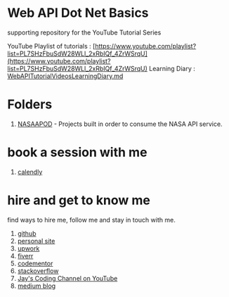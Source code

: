 # Web API Dot Net Basics

supporting repository for the YouTube Tutorial Series

YouTube Playlist of tutorials : [https://www.youtube.com/playlist?list=PL7SHzFbuSdW28WLl_2xRbIQf_4ZrWSrqU](https://www.youtube.com/playlist?list=PL7SHzFbuSdW28WLl_2xRbIQf_4ZrWSrqU)
Learning Diary : [WebAPITutorialVideosLearningDiary.md](WebAPITutorialVideosLearningDiary.md)
# Folders

1. [NASAAPOD](NASAAPOD) - Projects built in order to consume the NASA API service. 

# book a session with me

1. [calendly](https://calendly.com/jaycodingtutor/30min)

# hire and get to know me

find ways to hire me, follow me and stay in touch with me.

1. [github](https://github.com/Jay-study-nildana)
1. [personal site](https://thechalakas.com)
1. [upwork](https://www.upwork.com/fl/vijayasimhabr)
1. [fiverr](https://www.fiverr.com/jay_codeguy)
1. [codementor](https://www.codementor.io/@vijayasimhabr)
1. [stackoverflow](https://stackoverflow.com/users/5338888/jay)
1. [Jay's Coding Channel on YouTube](https://www.youtube.com/channel/UCJJVulg4J7POMdX0veuacXw/)
1. [medium blog](https://medium.com/@vijayasimhabr)

